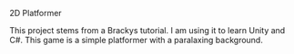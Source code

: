 2D Platformer

This project stems from a Brackys tutorial. I am using it to learn Unity and C#. This game is a simple platformer with a paralaxing background.